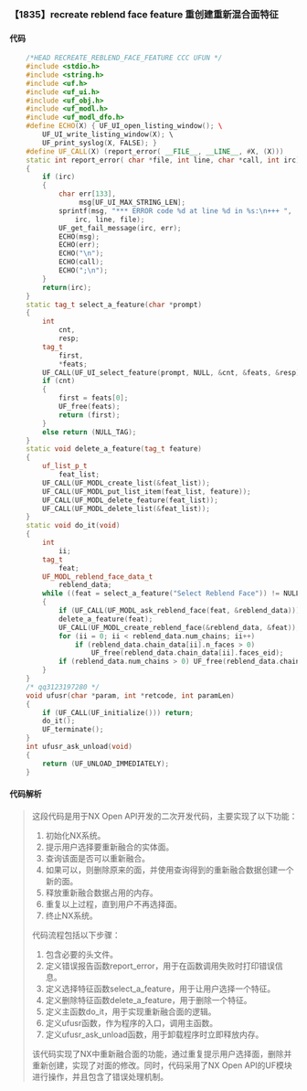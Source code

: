 ### 【1835】recreate reblend face feature 重创建重新混合面特征

#### 代码

```cpp
    /*HEAD RECREATE_REBLEND_FACE_FEATURE CCC UFUN */  
    #include <stdio.h>  
    #include <string.h>  
    #include <uf.h>  
    #include <uf_ui.h>  
    #include <uf_obj.h>  
    #include <uf_modl.h>  
    #include <uf_modl_dfo.h>  
    #define ECHO(X) { UF_UI_open_listing_window(); \  
        UF_UI_write_listing_window(X); \  
        UF_print_syslog(X, FALSE); }  
    #define UF_CALL(X) (report_error( __FILE__, __LINE__, #X, (X)))  
    static int report_error( char *file, int line, char *call, int irc)  
    {  
        if (irc)  
        {  
            char err[133],  
                 msg[UF_UI_MAX_STRING_LEN];  
            sprintf(msg, "*** ERROR code %d at line %d in %s:\n+++ ",  
                irc, line, file);  
            UF_get_fail_message(irc, err);  
            ECHO(msg);  
            ECHO(err);  
            ECHO("\n");  
            ECHO(call);  
            ECHO(";\n");  
        }  
        return(irc);  
    }  
    static tag_t select_a_feature(char *prompt)  
    {  
        int  
            cnt,  
            resp;  
        tag_t  
            first,  
            *feats;  
        UF_CALL(UF_UI_select_feature(prompt, NULL, &cnt, &feats, &resp));  
        if (cnt)  
        {  
            first = feats[0];  
            UF_free(feats);  
            return (first);  
        }  
        else return (NULL_TAG);  
    }  
    static void delete_a_feature(tag_t feature)  
    {  
        uf_list_p_t  
            feat_list;  
        UF_CALL(UF_MODL_create_list(&feat_list));  
        UF_CALL(UF_MODL_put_list_item(feat_list, feature));  
        UF_CALL(UF_MODL_delete_feature(feat_list));  
        UF_CALL(UF_MODL_delete_list(&feat_list));  
    }  
    static void do_it(void)  
    {  
        int  
            ii;  
        tag_t  
            feat;  
        UF_MODL_reblend_face_data_t  
            reblend_data;  
        while ((feat = select_a_feature("Select Reblend Face")) != NULL_TAG)  
        {  
            if (UF_CALL(UF_MODL_ask_reblend_face(feat, &reblend_data))) continue;  
            delete_a_feature(feat);  
            UF_CALL(UF_MODL_create_reblend_face(&reblend_data, &feat));  
            for (ii = 0; ii < reblend_data.num_chains; ii++)  
                if (reblend_data.chain_data[ii].n_faces > 0)  
                    UF_free(reblend_data.chain_data[ii].faces_eid);  
            if (reblend_data.num_chains > 0) UF_free(reblend_data.chain_data);  
        }  
    }  
    /* qq3123197280 */  
    void ufusr(char *param, int *retcode, int paramLen)  
    {  
        if (UF_CALL(UF_initialize())) return;  
        do_it();  
        UF_terminate();  
    }  
    int ufusr_ask_unload(void)  
    {  
        return (UF_UNLOAD_IMMEDIATELY);  
    }

```

#### 代码解析

> 这段代码是用于NX Open API开发的二次开发代码，主要实现了以下功能：
>
> 1. 初始化NX系统。
> 2. 提示用户选择要重新融合的实体面。
> 3. 查询该面是否可以重新融合。
> 4. 如果可以，则删除原来的面，并使用查询得到的重新融合数据创建一个新的面。
> 5. 释放重新融合数据占用的内存。
> 6. 重复以上过程，直到用户不再选择面。
> 7. 终止NX系统。
>
> 代码流程包括以下步骤：
>
> 1. 包含必要的头文件。
> 2. 定义错误报告函数report_error，用于在函数调用失败时打印错误信息。
> 3. 定义选择特征函数select_a_feature，用于让用户选择一个特征。
> 4. 定义删除特征函数delete_a_feature，用于删除一个特征。
> 5. 定义主函数do_it，用于实现重新融合面的逻辑。
> 6. 定义ufusr函数，作为程序的入口，调用主函数。
> 7. 定义ufusr_ask_unload函数，用于卸载程序时立即释放内存。
>
> 该代码实现了NX中重新融合面的功能，通过重复提示用户选择面，删除并重新创建，实现了对面的修改。同时，代码采用了NX Open API的UF模块进行操作，并且包含了错误处理机制。
>
